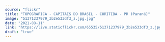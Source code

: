 ```yaml
---
source: "flickr"
title: "TOPOGRAFICA - CAPITAIS DO BRASIL - CURITIBA - PR (Paraná)"
image: "51371237979_3b2e533df3_z.jpg.jpg"
date: "2021-08-11"
link: "https://live.staticflickr.com/65535/51371237979_3b2e533df3_z.jpg"
draft: "true"
---
```

